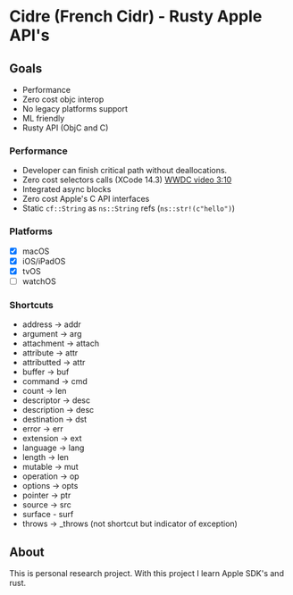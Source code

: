 # Cidre (French Cidr) - Rusty Apple API's

## Goals

- Performance 
- Zero cost objc interop
- No legacy platforms support
- ML friendly
- Rusty API (ObjC and C) 

### Performance 

- Developer can finish critical path without deallocations.
- Zero cost selectors calls (XCode 14.3) [WWDC video 3:10](https://developer.apple.com/videos/play/wwdc2022/110363/)
- Integrated async blocks
- Zero cost Apple's C API interfaces
- Static `cf::String` as `ns::String` refs (`ns::str!(c"hello")`) 

### Platforms

- [x] macOS
- [x] iOS/iPadOS
- [x] tvOS
- [ ] watchOS

### Shortcuts

- address -> addr
- argument -> arg
- attachment -> attach
- attribute -> attr
- attributted -> attr
- buffer -> buf
- command -> cmd
- count -> len
- descriptor -> desc
- description -> desc
- destination -> dst
- error -> err
- extension -> ext
- language -> lang
- length -> len
- mutable -> mut
- operation -> op
- options -> opts
- pointer -> ptr
- source -> src
- surface - surf
- throws -> _throws (not shortcut but indicator of exception)

## About

This is personal research project. With this project I learn Apple SDK's and rust.
